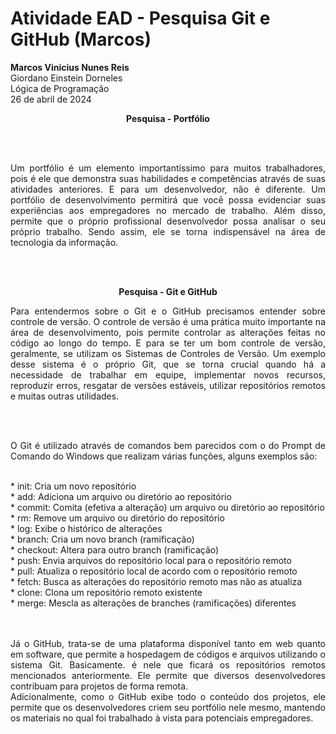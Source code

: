 # Atividade EAD - Pesquisa Git e GitHub (Marcos)
<b>Marcos Vinicius Nunes Reis</b><br>
Giordano Einstein Dorneles<br>
Lógica de Programação<br>
26 de abril de 2024<br>
<p align="center"><b>Pesquisa - Portfólio</b></p><br><br>
<p align="justify">Um portfólio é um elemento importantíssimo para muitos trabalhadores, pois é ele que demonstra suas habilidades e competências através de suas atividades anteriores. E para um desenvolvedor, não é diferente. Um portfólio de desenvolvimento permitirá que você possa evidenciar suas experiências aos empregadores no mercado de  trabalho. Além disso, permite que o próprio profissional desenvolvedor possa analisar o seu próprio trabalho. Sendo assim, ele se torna indispensável na área de tecnologia da informação.</p>
<br><br>
<p align="center"><b>Pesquisa - Git e GitHub</b></p>
	<p align="justify">Para entendermos sobre o Git e o GitHub precisamos entender sobre controle de versão.
O controle de versão é uma prática muito importante na área de desenvolvimento, pois permite controlar as alterações feitas no código ao longo do tempo. E para se ter um bom controle de versão, geralmente, se utilizam os Sistemas de Controles de Versão. Um exemplo desse sistema é o próprio Git, que se torna crucial quando há a necessidade de trabalhar em equipe, implementar novos recursos, reproduzir erros, resgatar de versões estáveis, utilizar repositórios remotos e muitas outras utilidades.</p>
<br><br>
<p align="justify">O Git é utilizado através de comandos bem parecidos com o do Prompt de Comando do Windows que realizam várias funções, alguns exemplos são:</p><br> 
 * init: Cria um novo repositório <br>
 * add: Adiciona um arquivo ou diretório ao repositório<br>
 * commit: Comita (efetiva a alteração) um arquivo ou diretório ao repositório<br>
 * rm: Remove um arquivo ou diretório do repositório<br>
 * log: Exibe o histórico de alterações<br>
 * branch: Cria um novo branch (ramificação)<br>
 * checkout: Altera para outro branch (ramificação)<br>
 * push: Envia arquivos do repositório local para o repositório remoto<br>
 * pull: Atualiza o repositório local de acordo com o repositório remoto<br>
 * fetch: Busca as alterações do repositório remoto mas não as atualiza<br>
 * clone: Clona um repositório remoto existente<br>
 * merge: Mescla as alterações de branches (ramificações) diferentes<br>
 	<br><br>
  <p align="justify">Já o GitHub, trata-se de uma plataforma disponível tanto em web quanto em software, que permite a hospedagem de códigos e arquivos utilizando o sistema Git. Basicamente. é nele que ficará os repositórios remotos mencionados anteriormente. Ele permite que diversos desenvolvedores contribuam para projetos de forma remota.<br>
	Adicionalmente, como o GitHub exibe todo o conteúdo dos projetos, ele permite que os desenvolvedores criem seu portfólio nele mesmo, mantendo os materiais no qual foi trabalhado à vista para potenciais empregadores.</p>
